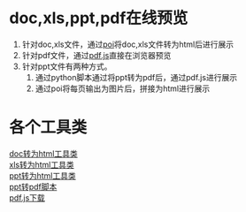 # doc,xls,ppt,pdf在线预览  
1. 针对doc,xls文件，通过[poi](https://poi.apache.org/)将doc,xls文件转为html后进行展示  
2. 针对pdf文件，通过[pdf.js](https://github.com/mozilla/pdf.js)直接在浏览器预览   
3. 针对ppt文件有两种方式。
    1. 通过python脚本通过将ppt转为pdf后，通过pdf.js进行展示
    2. 通过poi将每页输出为图片后，拼接为html进行展示   
# 各个工具类
[doc转为html工具类](/manager/src/main/java/com/example/demo/conver/POIReadWord.java)  
[xls转为html工具类](/manager/src/main/java/com/example/demo/conver/POIReadExcel.java)  
[ppt转为html工具类](/manager/src/main/java/com/example/demo/conver/POIReadPowerPoint.java)  
[ppt转pdf脚本](/py/pptToPdf.py)  
[pdf.js下载](http://mozilla.github.io/pdf.js/)
